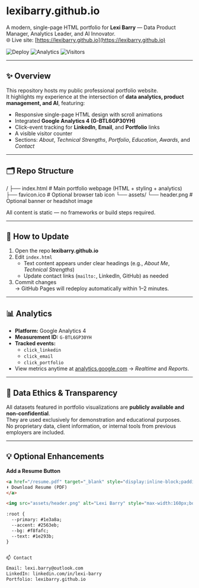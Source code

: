 # lexibarry.github.io

A modern, single-page HTML portfolio for **Lexi Barry** — Data Product Manager, Analytics Leader, and AI Innovator.  
🌐 Live site: [https://lexibarry.github.io](https://lexibarry.github.io)

![Deploy](https://img.shields.io/badge/GitHub%20Pages-Auto%20Deploy-2ea44f)
![Analytics](https://img.shields.io/badge/GA4-Enabled-blue)
![Visitors](https://visitor-badge.laobi.icu/badge?page_id=lexibarry.lexibarry)

---

## ✨ Overview
This repository hosts my public professional portfolio website.  
It highlights my experience at the intersection of **data analytics, product management, and AI**, featuring:
- Responsive single-page HTML design with scroll animations  
- Integrated **Google Analytics 4 (G-BTL6GP30YH)**  
- Click-event tracking for **LinkedIn**, **Email**, and **Portfolio** links  
- A visible visitor counter  
- Sections: *About*, *Technical Strengths*, *Portfolio*, *Education*, *Awards*, and *Contact*

---

## 🗂 Repo Structure
/
├── index.html # Main portfolio webpage (HTML + styling + analytics)
├── favicon.ico # Optional browser tab icon
└── assets/
└── header.png # Optional banner or headshot image


All content is static — no frameworks or build steps required.

---

## 🚀 How to Update

1. Open the repo **lexibarry.github.io**
2. Edit `index.html`  
   - Text content appears under clear headings (e.g., *About Me*, *Technical Strengths*)
   - Update contact links (`mailto:`, LinkedIn, GitHub) as needed
3. Commit changes  
   → GitHub Pages will redeploy automatically within 1–2 minutes.

---

## 📊 Analytics
- **Platform:** Google Analytics 4  
- **Measurement ID:** `G-BTL6GP30YH`  
- **Tracked events:**
  - `click_linkedin`
  - `click_email`
  - `click_portfolio`
- View metrics anytime at [analytics.google.com](https://analytics.google.com) → *Realtime* and *Reports*.

---

## 🧠 Data Ethics & Transparency
All datasets featured in portfolio visualizations are **publicly available and non-confidential**.  
They are used exclusively for demonstration and educational purposes.  
No proprietary data, client information, or internal tools from previous employers are included.

---

## 💡 Optional Enhancements
**Add a Resume Button**
```html
<a href="/resume.pdf" target="_blank" style="display:inline-block;padding:10px 16px;border-radius:8px;background:#2563eb;color:#fff;font-weight:600;text-decoration:none;">
⬇️ Download Resume (PDF)
</a>

<img src="assets/header.png" alt="Lexi Barry" style="max-width:160px;border-radius:9999px;margin-top:16px;">

:root {
  --primary: #1e3a8a;
  --accent: #2563eb;
  --bg: #f8fafc;
  --text: #1e293b;
}


📫 Contact

Email: lexi.barry@outlook.com
LinkedIn: linkedin.com/in/lexi-barry
Portfolio: lexibarry.github.io
